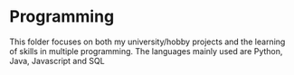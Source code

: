# Programming
This folder focuses on both my university/hobby projects and the learning of skills in multiple programming. The languages mainly used are Python, Java, Javascript and SQL

